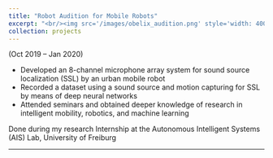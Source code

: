 ```yaml
---
title: "Robot Audition for Mobile Robots"
excerpt: "<br/><img src='/images/obelix_audition.png' style='width: 400px; height: auto;'>"
collection: projects
---
```

(Oct 2019 – Jan 2020)

- Developed an 8-channel microphone array system for sound source localization (SSL) by an urban mobile robot
- Recorded a dataset using a sound source and motion capturing for SSL by means of deep neural networks
- Attended seminars and obtained deeper knowledge of research in intelligent mobility, robotics, and machine learning

Done during my research Internship at the Autonomous Intelligent Systems (AIS) Lab, University of Freiburg

<hr>